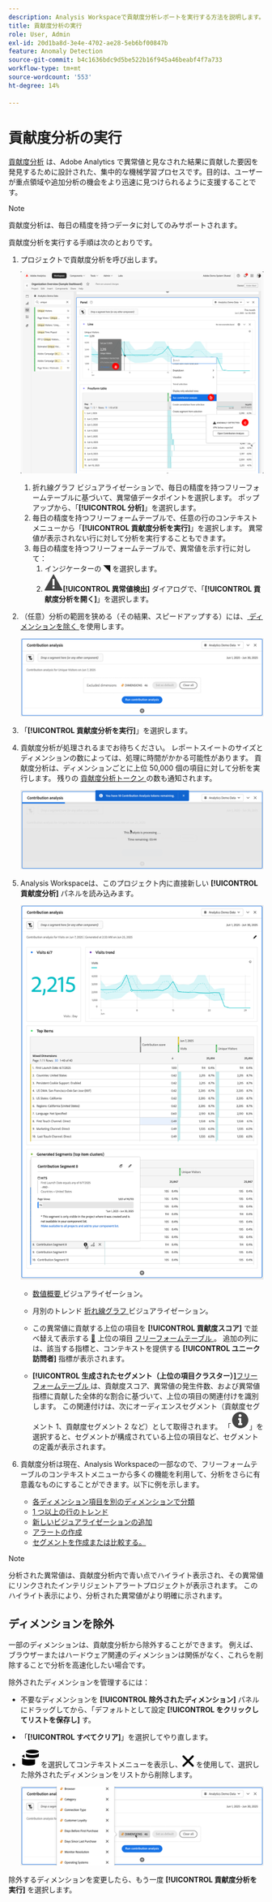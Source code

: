 ```yaml
---
description: Analysis Workspaceで貢献度分析レポートを実行する方法を説明します。
title: 貢献度分析の実行
role: User, Admin
exl-id: 20d1ba8d-3e4e-4702-ae28-5eb6bf00847b
feature: Anomaly Detection
source-git-commit: b4c1636bdc9d5be522b16f945a46beabf4f7a733
workflow-type: tm+mt
source-wordcount: '553'
ht-degree: 14%

---
```


# 貢献度分析の実行

[貢献度分析](/help/analyze/analysis-workspace/c-anomaly-detection/anomaly-detection.md#contribution-analysis) は、Adobe Analytics で異常値と見なされた結果に貢献した要因を発見するために設計された、集中的な機械学習プロセスです。目的は、ユーザーが重点領域や追加分析の機会をより迅速に見つけられるように支援することです。

>[!NOTE]
>
>貢献度分析は、毎日の精度を持つデータに対してのみサポートされます。

貢献度分析を実行する手順は次のとおりです。

1. プロジェクトで貢献度分析を呼び出します。

   ![ 貢献度分析の実行 ](assets/run-contribution-analysis.png)

   1. 折れ線グラフ ビジュアライゼーションで、毎日の精度を持つフリーフォームテーブルに基づいて、異常値データポイントを選択します。 ポップアップから、「**[!UICONTROL 分析]**」を選択します。
   1. 毎日の精度を持つフリーフォームテーブルで、任意の行のコンテキストメニューから「**[!UICONTROL 貢献度分析を実行]**」を選択します。 異常値が表示されない行に対して分析を実行することもできます。
   1. 毎日の精度を持つフリーフォームテーブルで、異常値を示す行に対して：
      1. インジケーターの ◥ を選択します。
      1. ![ アラート ](/help/assets/icons/Alert.svg)**[!UICONTROL 異常値検出]** ダイアログで、「**[!UICONTROL 貢献度分析を開く]**」を選択します。



1. （任意）分析の範囲を狭める（その結果、スピードアップする）には、[ ディメンションを除く ](#exclude-dimensions) を使用します。

   ![ ディメンションの貢献度分析からの除外 ](assets/excluding-dimensions.png)

1. 「**[!UICONTROL 貢献度分析を実行]**」を選択します。

1. 貢献度分析が処理されるまでお待ちください。 レポートスイートのサイズとディメンションの数によっては、処理に時間がかかる可能性があります。 貢献度分析は、ディメンションごとに上位 50,000 個の項目に対して分析を実行します。 残りの [ 貢献度分析トークン ](anomaly-detection.md#contribution-analysis-tokens) の数も通知されます。

   ![ 実行中の貢献度分析 ](assets/contribution-analysis-executing.png)

1. Analysis Workspaceは、このプロジェクト内に直接新しい **[!UICONTROL 貢献度分析]** パネルを読み込みます。

   ![ 貢献度分析パネル ](assets/contribution-analysis.png)

   * [ 数値概要 ](/help/analyze/analysis-workspace/visualizations/summary-number-change.md) ビジュアライゼーション。
   * 月別のトレンド [ 折れ線グラフ ](/help/analyze/analysis-workspace/visualizations/line.md) ビジュアライゼーション。
   * この異常値に貢献する上位の項目を **[!UICONTROL 貢献度スコア]** で並べ替えて表示する [&#128279;](/help/analyze/analysis-workspace/visualizations/freeform-table/freeform-table.md) 上位の項目 [ フリーフォームテーブル ](/help/analyze/analysis-workspace/c-anomaly-detection/anomaly-detection.md#contribution-analysis)。 追加の列には、該当する指標と、コンテキストを提供する **[!UICONTROL ユニーク訪問者]** 指標が表示されます。

   * **[!UICONTROL 生成されたセグメント（上位の項目クラスター）]**&#x200B;[ フリーフォームテーブル ](/help/analyze/analysis-workspace/visualizations/freeform-table/freeform-table.md) は、貢献度スコア、異常値の発生件数、および異常値指標に貢献した全体的な割合に基づいて、上位の項目の関連付けを識別します。 この関連付けは、次にオーディエンスセグメント（貢献度セグメント 1、貢献度セグメント 2 など）として取得されます。 「![ 情報 ](/help/assets/icons/Info.svg)」を選択すると、セグメントが構成されている上位の項目など、セグメントの定義が表示されます。


1. 貢献度分析は現在、Analysis Workspaceの一部なので、フリーフォームテーブルのコンテキストメニューから多くの機能を利用して、分析をさらに有意義なものにすることができます。以下に例を示します。

   * [ 各ディメンション項目を別のディメンションで分類 ](/help/analyze/analysis-workspace/components/dimensions/t-breakdown-fa.md)
   * [1 つ以上の行のトレンド ](/help/analyze/analysis-workspace/home.md#section_34930C967C104C2B9092BA8DCF2BF81A)
   * [ 新しいビジュアライゼーションの追加 ](/help/analyze/analysis-workspace/visualizations/freeform-analysis-visualizations.md)
   * [ アラートの作成 ](/help/components/c-alerts/intellligent-alerts.md)
   * [セグメントを作成または比較する。](/help/analyze/analysis-workspace/c-panels/c-segment-comparison/segment-comparison.md)

>[!NOTE]
>
>分析された異常値は、貢献度分析内で青い点でハイライト表示され、その異常値にリンクされたインテリジェントアラートプロジェクトが表示されます。 このハイライト表示により、分析された異常値がより明確に示されます。


## ディメンションを除外

一部のディメンションは、貢献度分析から除外することができます。 例えば、ブラウザーまたはハードウェア関連のディメンションは関係がなく、これらを削除することで分析を高速化したい場合です。

除外されたディメンションを管理するには：

* 不要なディメンションを **[!UICONTROL 除外されたディメンション]** パネルにドラッグしてから、「デフォルトとして設定 **[!UICONTROL をクリックしてリストを保存し]** す。

* 「**[!UICONTROL すべてクリア]**」を選択してやり直します。

* ![ ディメンション ](/help/assets/icons/Dimensions.svg) を選択してコンテキストメニューを表示し、![CrossSize400](/help/assets/icons/CrossSize400.svg) を使用して、選択した除外されたディメンションをリストから削除します。

  ![](assets/excluded-dimensions-list.png)

除外するディメンションを変更したら、もう一度 **[!UICONTROL 貢献度分析を実行]** を選択します。

